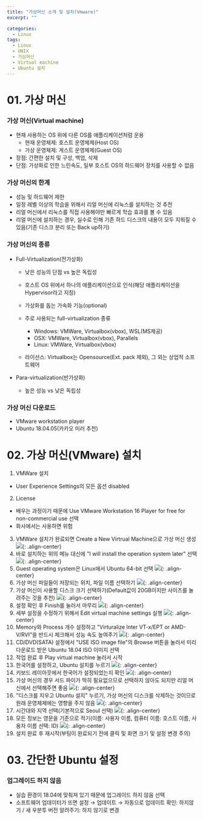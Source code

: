 ```yaml
---
title: "가상머신 소개 및 설치(Vmware)"
excerpt: ""

categories:
  - Linux
tags:
  - Linux
  - UNIX
  - 가상머신
  - Virtual machine
  - Ubuntu 설치
---
```

# 01. 가상 머신
### 가상 머신(Virtual machine)
- 현재 사용하는 OS 위에 다른 OS를 애플리케이션처럼 운용
  - 현재 운영체제: 호스트 운영체제(Host OS)
  - 가상 운영체제: 게스트 운영체제(Guest OS)
- 장점: 간편한 설치 및 구성, 백업, 삭제
- 단점: 가상화로 인한 느린속도, 일부 호스트 OS의 하드웨어 장치를 사용할 수 없음

### 가상 머신의 한계
- 성능 및 하드웨어 제한
- 일정 레벨 이상의 학습을 위해서 리얼 머신에 리눅스를 설치하는 것 추천
- 리얼 머신에서 리눅스를 직접 사용해야만 빠르게 학습 효과를 볼 수 있음
- 리얼 머신에 설치하는 경우, 실수로 인해 기존 하드 디스크의 내용이 모두 지워질 수 있음(기존 디스크 분리 또는 Back up하기)

### 가상 머신의 종류
- Full-Virtualization(전가상화)
  - 낮은 성능의 단점 vs 높은 독립성
  - 호스트 OS 위에서 하나의 애플리케이션으로 인식(해당 애플리케이션을 Hypervisor라고 지칭)
  - 가상화를 돕는 가속화 기능(optional)

  - 주로 사용되는 full-virtualization 종류
    - Windows: VMWare, Virtualbox(vbox), WSL(MS제공)
    - OSX: VMWare, Virtualbox(vbox), Parallels
    - Linux: VMWare, Virtualbox(vbox)
  - 라이선스: Virtualbox는 Opensource(Ext. pack 제외), 그 외는 상업적 소프트웨어

- Para-virtualization(반가상화)
  - 높은 성능 vs 낮은 독립성

### 가상 머신 다운로드
- VMware workstation player
- Ubuntu 18.04.05(카카오 미러 추천)

# 02. 가상 머신(VMware) 설치
1. VMWare 설치
  - User Experience Settings의 모든 옵션 disabled
2. License
  - 배우는 과정이기 때문에 Use VMware Workstation 16 Player for free for non-commercial use 선택
  - 화사에서는 사용하면 위험
3. VMWare 설치가 완료되면 Create a New Virtrual Machine으로 가상 머신 생성
   ![]({{site.url}/assests/images/2021-04-26-Linux-Basic-1/1.PNG){: .align-center}
4. 바로 설치하는 위의 메뉴 대신에 "I will install the operation system later" 선택
   ![]({{site.url}/assests/images/2021-04-26-Linux-Basic-1/2.PNG){: .align-center}
5. Guest operating system은 Linux에서 Ubuntu 64-bit 선택
   ![]({{site.url}/assests/images/2021-04-26-Linux-Basic-1/3.PNG){: .align-center}
6. 가상 머신 파일들이 저장되는 위치, 파일 이름 선택하기
   ![]({{site.url}/assests/images/2021-04-26-Linux-Basic-1/4.PNG){: .align-center}
7. 가상 머신이 사용할 디스크 크기 선택하기(Default값이 20GB이지만 사이즈를 눌려주는 것을 추천)
   ![]({{site.url}/assests/images/2021-04-26-Linux-Basic-1/5.PNG){: .align-center}
8. 설정 확인 후 Finish를 눌러서 마무리
   ![]({{site.url}/assests/images/2021-04-26-Linux-Basic-1/6.PNG){: .align-center}
9. 세부 설정을 수정하기 위해서 Edit virtual machine settings 실행
   ![]({{site.url}/assests/images/2021-04-26-Linux-Basic-1/7.PNG){: .align-center}
10. Memory와 Process 개수 설정하고 "Virturalize Inter VT-x/EPT or AMD-V/RVI"을 반드시 체크해서 성능 속도 높여주기
   ![]({{site.url}/assests/images/2021-04-26-Linux-Basic-1/9.PNG){: .align-center}
11. CD/DVD(SATA) 설정에서 "USE ISO image file"의 Browse 버튼을 눌러서 미리 다운로드 받은 Ubuntu 18.04 ISO 이미지 선택
12. 작업 완료 후 Play virtual machine 눌러서 시작
13. 한국어를 설정하고, Ubuntu 설치를 누르기
   ![]({{site.url}/assests/images/2021-04-26-Linux-Basic-1/10.PNG){: .align-center}
14. 키보드 레이아웃에서 한국어가 설정되었는지 확인
   ![]({{site.url}/assests/images/2021-04-26-Linux-Basic-1/11.PNG){: .align-center}
15. 가상 머신의 경우 서드 파이가 딱히 필요없으므로 선택하지 않아도 되지만 리얼 머신에서 선택해주면 좋음
   ![]({{site.url}/assests/images/2021-04-26-Linux-Basic-1/12.PNG){: .align-center}
16. "디스크를 지우고 Ubuntu 설지" 누르기, 가상 머신의 디스크를 삭제하는 것이므로 원래 운영체제에는 영향을 주지 않음
   ![]({{site.url}/assests/images/2021-04-26-Linux-Basic-1/13.PNG){: .align-center}
17. 시간대와 지역 선택(기본적으로 Seoul 선택)
   ![]({{site.url}/assests/images/2021-04-26-Linux-Basic-1/14.PNG){: .align-center}
18. 모든 정보는 영문을 기준으로 적기(이름: 사용자 이름, 컴퓨터 이름: 호스트 이름, 사용자 이름 선택: ID)
   ![]({{site.url}/assests/images/2021-04-26-Linux-Basic-1/15.PNG){: .align-center}
19. 설치 완료 후 재시작(부팅이 완료되기 전에 클릭 및 화면 크기 및 설정 변경 주의)

# 03. 간단한 Ubuntu 설정
### 업그레이드 하지 않음
- 실습 환경이 18.04에 맞춰져 있기 때문에 업그레이드 하지 않음 선택
- 소프트웨어 업데이터가 뜨면 설정 → 업데이트 → 자동으로 업데이트 확인: 하지않기 / 새 우분투 버전 알려주기: 하지 않기로 변경

